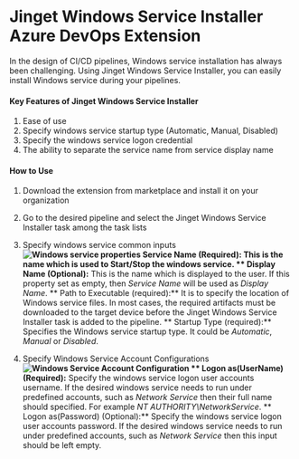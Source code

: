 # Jinget Windows Service Installer Azure DevOps Extension
In the design of CI/CD pipelines, Windows service installation has always been challenging. Using Jinget Windows Service Installer, you can easily install Windows service during your pipelines.

#### Key Features of Jinget Windows Service Installer

1. Ease of use
2. Specify windows service startup type (Automatic, Manual, Disabled)
3. Specify the windows service logon credential
4. The ability to separate the service name from service display name

#### How to Use
1. Download the extension from marketplace and install it on your organization

2. Go to the desired pipeline and select the Jinget Windows Service Installer task among the task lists

3. Specify windows service common inputs
**![Windows service properties](http://jinget.ir/wp-content/uploads/2023/06/1.png "Windows service properties")
**Service Name (Required):** This is the name which is used to Start/Stop the windows service.
** Display Name (Optional):** This is the name which is displayed to the user. If this property set as empty, then *Service Name* will be used as *Display Name*.
** Path to Executable (required):** It is to specify the location of Windows service files. In most cases, the required artifacts must be downloaded to the target device before the Jinget Windows Service Installer task is added to the pipeline.
** Startup Type (required):** Specifies the Windows service startup type. It could be *Automatic*, *Manual* or *Disabled*.

4. Specify Windows Service Account Configurations
**![Windows Service Account Configuration](http://jinget.ir/wp-content/uploads/2023/06/2.png "Windows Service Account Configuration")
** Logon as(UserName) (Required):** Specify the windows service logon user accounts username. If the desired windows service needs to run under predefined accounts, such as *Network Service* then their full name should specified. For example *NT AUTHORITY\NetworkService*.
** Logon as(Password) (Optional):** Specify the windows service logon user accounts password. If the desired windows service needs to run under predefined accounts, such as *Network Service* then this input should be left empty.

